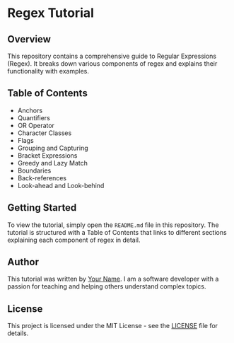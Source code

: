 # Regex Tutorial

## Overview

This repository contains a comprehensive guide to Regular Expressions (Regex). It breaks down various components of regex and explains their functionality with examples.

## Table of Contents

- Anchors
- Quantifiers
- OR Operator
- Character Classes
- Flags
- Grouping and Capturing
- Bracket Expressions
- Greedy and Lazy Match
- Boundaries
- Back-references
- Look-ahead and Look-behind

## Getting Started

To view the tutorial, simply open the `README.md` file in this repository. The tutorial is structured with a Table of Contents that links to different sections explaining each component of regex in detail.

## Author

This tutorial was written by [Your Name](https://github.com/your-github-profile). I am a software developer with a passion for teaching and helping others understand complex topics.

## License

This project is licensed under the MIT License - see the [LICENSE](LICENSE) file for details.

